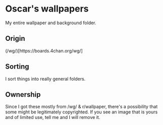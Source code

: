 <h1> Oscar's wallpapers </h1>
<p>My entire wallpaper and background folder.</p>

<h2> Origin </h2>
(/wg/)[https://boards.4chan.org/wg/]

<h2> Sorting </h2>
I sort things into really general folders.

<h2> Ownership </h2>
<p> Since I got these mostly from /wg/ & r/wallpaper, there's a possibility that some might be legitimately copyrighted. If you see an image that is yours and of limited use, tell me and I will remove it. </p>
